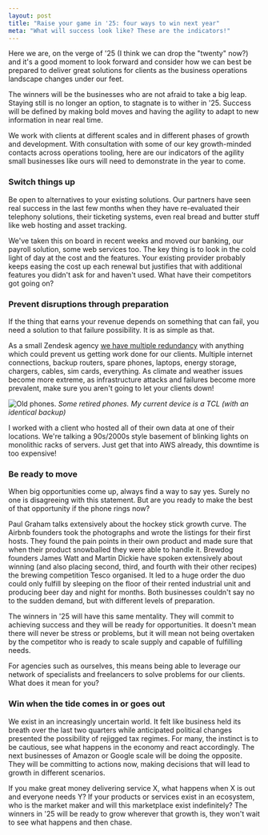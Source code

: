 ```yaml
---
layout: post
title: "Raise your game in '25: four ways to win next year"
meta: "What will success look like? These are the indicators!"
---
```


Here we are, on the verge of '25 (I think we can drop the "twenty" now?) and it's a good moment to look forward and consider how we can best be prepared to deliver great solutions for clients as the business operations landscape changes under our feet.

The winners will be<!--excerpt-end--> the businesses who are not afraid to take a big leap. Staying still is no longer an option, to stagnate is to wither in '25. Success will be defined by making bold moves and having the agility to adapt to new information in near real time.

We work with clients at different scales and in different phases of growth and development. With consultation with some of our key growth-minded contacts across operations tooling, here are our indicators of the agility small businesses like ours will need to demonstrate in the year to come.

### Switch things up

Be open to alternatives to your existing solutions. Our partners have seen real success in the last few months when they have re-evaluated their telephony solutions, their ticketing systems, even real bread and butter stuff like web hosting and asset tracking.

We've taken this on board in recent weeks and moved our banking, our payroll solution, some web services too. The key thing is to look in the cold light of day at the cost and the features. Your existing provider probably keeps easing the cost up each renewal but justifies that with additional features you didn't ask for and haven't used. What have their competitors got going on?

### Prevent disruptions through preparation

If the thing that earns your revenue depends on something that can fail, you need a solution to that failure possibility. It is as simple as that.

As a small Zendesk agency [we have multiple redundancy](https://deltastring.com/2023/10/23/contracting-is-all-in-the-prep/) with anything which could prevent us getting work done for our clients. Multiple internet connections, backup routers, spare phones, laptops, energy storage, chargers, cables, sim cards, everything. As climate and weather issues become more extreme, as infrastructure attacks and failures become more prevalent, make sure you aren't going to let your clients down!

![Old phones.](/public/img/phones.jpeg)
*Some retired phones. My current device is a TCL (with an identical backup)*

I worked with a client who hosted all of their own data at one of their locations. We're talking a 90s/2000s style basement of blinking lights on monolithic racks of servers. Just get that into AWS already, this downtime is too expensive!

### Be ready to move

When big opportunities come up, always find a way to say yes. Surely no one is disagreeing with this statement. But are you ready to make the best of that opportunity if the phone rings now?

Paul Graham talks extensively about the hockey stick growth curve. The Airbnb founders took the photographs and wrote the listings for their first hosts. They found the pain points in their own product and made sure that when their product snowballed they were able to handle it. Brewdog founders James Watt and Martin Dickie have spoken extensively about winning (and also placing second, third, and fourth with their other recipes) the brewing competition Tesco organised. It led to a huge order the duo could only fulfill by sleeping on the floor of their rented industrial unit and producing beer day and night for months. Both businesses couldn't say no to the sudden demand, but with different levels of preparation.

The winners in '25 will have this same mentality. They will commit to achieving success and they will be ready for opportunities. It doesn't mean there will never be stress or problems, but it will mean not being overtaken by the competitor who is ready to scale supply and capable of fulfilling needs.

For agencies such as ourselves, this means being able to leverage our network of specialists and freelancers to solve problems for our clients. What does it mean for you?

### Win when the tide comes in or goes out

We exist in an increasingly uncertain world. It felt like business held its breath over the last two quarters while anticipated political changes presented the possibility of rejigged tax regimes. For many, the instinct is to be cautious, see what happens in the economy and react accordingly. The next businesses of Amazon or Google scale will be doing the opposite. They will be committing to actions now, making decisions that will lead to growth in different scenarios.

If you make great money delivering service X, what happens when X is out and everyone needs Y? If your products or services exist in an ecosystem, who is the market maker and will this marketplace exist indefinitely? The winners in '25 will be ready to grow wherever that growth is, they won't wait to see what happens and then chase.